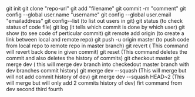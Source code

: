 git init
git clone "repo-url"
git add "filename"
git commit -m "comment"
git config --global user.name "username"
git config --global user.email "emailaddress"
git config--list (to list out users in git)
git status (to check status of code file)
git log (it tells which commit is done by which user)
git show <commit id> (to see code of perticular commit)
git remote add origin <url of repo> (to create a link between local and remote repo)
git push -u origin master (to push code from local repo to remote repo in master branch)
git revert <commit id which you want to revert> ( This command will revert back done in given commit)
git reset <commit id where you want to go back after reset>(This command deletes the commit and also deletes the history of commits)
git checkout master
git merge dev ( this will merge dev branch into checkedout master branch with dev branches commit history)
git merge dev --squash (This will merge but will not add commit history of dev)
git merge dev --squash HEAD~2 (This will merge but will only add 2 commits history of dev)
firt command from dev
second
third
fourth